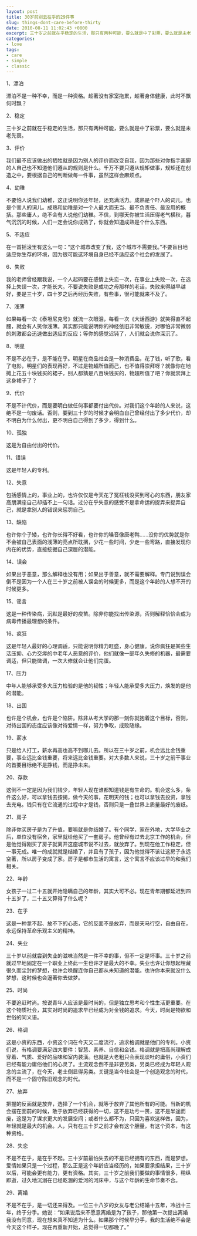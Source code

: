 ```yaml
---
layout: post
title: 30岁前别去在乎的29件事
slug: things-dont-care-before-thirty
date: 2010-08-11 11:02:43 +0800
excerpt: 三十岁之前就在乎稳定的生活，那只有两种可能，要么就是中了彩票，要么就是未老先衰。
categories:
- love
tags:
- care
- simple
- classic
---
```


1、漂泊

漂泊不是一种不幸，而是一种资格。趁著没有家室拖累，趁著身体健康，此时不飘何时飘？

2、稳定

三十岁之前就在乎稳定的生活，那只有两种可能，要么就是中了彩票，要么就是未老先衰。

3、评价

我们最不应该做出的牺牲就是因为别人的评价而改变自我，因为那些对你指手画脚的人自己也不知道他们遵从的规则是什么。千万不要只遵从规矩做事，规矩还在创造之中，要根据自己的判断做每一件事，虽然这样会麻烦点。

4、幼稚

不要怕人说我们幼稚，这正说明你还年轻，还充满活力。成熟是个吓人的词儿，也是个害人的词儿。成熟和幼稚是对一个人最大而无当、最不负责任、最没用的概括。那些庸人，绝不会有人说他们幼稚。不信，到哪天你被生活压得老气横秋，暮气沉沉的时候，人们一定会说你成熟了，你就会知道成熟是个什么东西。

5、不适应

在一首摇滚里有这么一句：“这个城市改变了我，这个城市不需要我。”不要盲目地适应你生存的环境，因为很可能这环境自身已经不适应这个社会的发展了。

6、失败

我的老师曾经跟我说，一个人起码要在感情上失恋一次，在事业上失败一次，在选择上失误一次，才能长大。不要说失败是成功之母那样的老话，失败来得越早越好，要是三十岁，四十岁之后再经历失败，有些事，很可能就来不及了。

7、浅薄

如果每看一次《泰坦尼克号》就流一次眼泪，每看一次《大话西游》就笑得直不起腰，就会有人笑你浅薄。其实那只能说明你的神经依旧非常敏锐，对哪怕非常微弱的刺激都会迅速做出适应的反应；等你的感觉迟钝了，人们就会说你深沉了。

8、明星

不是不必在乎，是不能在乎。明星在商品社会是一种消费品，花了钱，听了歌，看了电影，明星们的表现再好，不过是物超所值而己，也不值得崇拜呀？就像你在地摊上花五十块钱买的裙子，别人都猜是八百块钱买的，物超所值了吧？你就崇拜上这身裙子了？

9、代价

不是不计代价，而是要明白做任何事都要付出代价。对我们这个年龄的人来说，这绝不是一句废话。否则，要到三十岁的时候才会明白自己曾经付出了多少代价，却不明白为什么付出，更不明白自己得到了多少，得到什么。

10、孤独

这是为自由付出的代价。

11、错误

这是年轻人的专利。

12、失意

包括感情上的，事业上的，也许仅仅是今天花了冤枉钱没买到可心的东西，朋友家高朋满座自己却插不上一句话。过分在乎失意的感受不是拿命运的捉弄来捉弄自己，就是拿别人的错误来惩罚自己。

13、缺陷

也许你个子矮，也许你长得不好看，也许你的嗓音像唐老鸭......没你的优势就是你不会被自己表面的浅薄的亮点所耽搁，少花一些时间，少走一些弯路，直接发现你内在的优势，直接挖掘自己深层的潜能。

14、误会

如果出于恶意，那么解释也没有用；如果出于善意，就不需要解释。专门说到误会倒不是因为一个人在三十岁之前被人误会的时候更多，而是这个年龄的人想不开的时候更多。

15、谣言

这是一种传染病，沉默是最好的疫苗。除非你能找出传染源，否则解释恰恰会成为病毒传播最理想的条件。

16、疯狂

这是年轻人最好的心理调适，只能说明你精力旺盛，身心健康。说你疯狂是某些生活压抑、心力交瘁的中老年人恶意的评价，他们就像一部年久失修的机器，最需要调适，但只能微调，一次大修就会让他们完蛋。

17、压力

中年人能够承受多大压力检验的是他的韧性；年轻人能承受多大压力，焕发的是他的潜能。

18、出国

也许是个机会，也许是个陷阱。除非从考大学的那一刻你就抱着这个目标，否则，对待出国的态度应该像对待爱情一样，努力争取，成败随缘。

19、薪水

只是给人打工，薪水再高也高不到哪儿去。所以在三十岁之前，机会远比金钱重要，事业远比金钱重要，将来远比金钱重要。对大多数人来说，三十岁之前干事业的首要目标绝不是挣钱，而是挣未来。

20、存款

这倒不一定是因为我们钱少，年轻人现在谁都知道钱是有生命的。机会这么多，条件这么好，可以拿钱去按揭，做今天的事，花明天的钱；也可以拿钱去投资，拿钱去充电。钱只有在它流通的过程中才是钱，否则只是一叠世界上质量最好的废纸。

21、房子

除非你买房子是为了升值，要嘛就是你结婚了。有个同学，家在外地，大学毕业之后，单位没有宿舍，家里就给他买了一套房子。他曾经有过去北京工作的机会，但是他觉得刚买了房子就离开这座城市说不过去，就放弃了。到现在他工作稳定，但一事无成。唯一的成就就是结婚了，并且有了孩子，因为他觉得不该让这房子永远空著，所以房子变成了家。房子是都市生活的寓言，这个寓言不应该过早的和我们相关。

22、年龄

女孩子一过二十五就开始隐瞒自己的年龄，其实大可不必。现在青年期都延迟到四十五岁了，二十五又算得了什么呢？

23、在乎

这是一种拿不起、放不下的心态，它的反面不是放弃，而是天马行空，自由自在，永远保持革命乐观主义的精神。

24、失业

三十岁以前就尝到失业的滋味当然是一件不幸的事，但不一定是坏事。三十岁之前就过早地固定在一个职业上终此一生也许才是最大的不幸。失业也许让你想起埋藏很久而尘封的梦想，也许会唤醒连你自己都从未知道的潜能。也许你本来就没什么梦想，这时候也会逼著你去做梦。

25、时尚

不要追赶时尚。按说青年人应该是最时尚的，但是独立思考和个性生活更重要。在这个物质社会，其实对时尚的追求早已经成为对金钱的追求。今天，时尚是物欲和世俗的同义语。

26、格调

这是小资的东西，小资这个词在今天又二度流行，追求格调就是他们的专利。小资们说，有格调要满足四大要件：智慧、素养、自信和金钱。格调就是把高尚理解成穿着、气质、爱好的品味和室内装潢。也就是大老粗只会表现谈吐的庸俗，小资们已经有能力庸俗他们的心灵了。主流观念倒不是非要另类，另类已经成为年轻人观念的主流了，在今天，老土倒显得另类。关键是当今社会是一个创造观念的时代，而不是一个固守陈旧观念的时代。

27、放弃

把握的反面就是放弃，选择了一个机会，就等于放弃了其他所有的可能。当新的机会摆在面前的时候，敢于放弃已经获得的一切，这不是功亏一篑，这不是半途而废，这是为了谋求更大的发展空间；或者什么都不为，只因为喜欢这样做，因为，年轻就是最大的机会。人，只有在三十岁之前才会有这个胆量，有这个资本，有这种资格。

28、失恋

不是不在乎，是在乎不起。三十岁前最怕失去的不是已经拥有的东西，而是梦想。爱情如果只是一个过程，那么正是这个年龄应当经历的，如果要承担结果，三十岁以后，可能会更有能力，更有资格。其实，三十岁之前我们要做的事情很多，稍纵即逝，过久地沉溺在已经乾涸的爱河的河床中，与这个年龄的生命节奏不合。

29、离婚

不是不在乎，是一切还来得及。一位三十八岁的女友与老公结婚十五年，冷战十三年，终于分手。她说：“如果说后来不愿意离婚是为了孩子，那他第一次提出离婚我没有同意，现在想来真不知道为什么。如果那个时候早分手，我的生活绝不会是今天这个样子。现在再重新开始，总觉得一切都晚了。”
